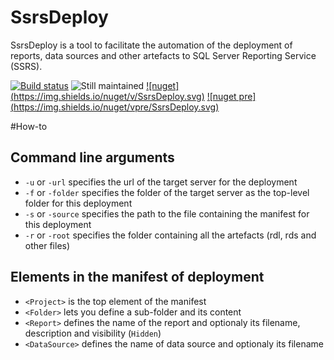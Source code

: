 # SsrsDeploy

SsrsDeploy is a tool to facilitate the automation of the deployment of reports, data sources and other artefacts to SQL Server Reporting Service (SSRS).

[![Build status](https://ci.appveyor.com/api/projects/status/7k5tda804jbcvlq4?svg=true)](https://ci.appveyor.com/project/CdricLCharlier/ssrsdeploy)
![Still maintained](https://img.shields.io/maintenance/yes/2016.svg)
[![nuget] (https://img.shields.io/nuget/v/SsrsDeploy.svg)](https://www.nuget.org/packages/SsrsDeploy/)
[![nuget pre] (https://img.shields.io/nuget/vpre/SsrsDeploy.svg)](https://www.nuget.org/packages/SsrsDeploy/)

#How-to

## Command line arguments

* ```-u``` or ```-url``` specifies the url of the target server for the deployment
* ```-f``` or ```-folder``` specifies the folder of the target server as the top-level folder for this deployment
* ```-s``` or ```-source``` specifies the path to the file containing the manifest for this deployment
* ```-r``` or ```-root``` specifies the folder containing all the artefacts (rdl, rds and other files)

## Elements in the manifest of deployment

* ```<Project>``` is the top element of the manifest
* ```<Folder>``` lets you define a sub-folder and its content
* ```<Report>``` defines the name of the report and optionaly its filename, description and visibility (```Hidden```)
* ```<DataSource>``` defines the name of data source and optionaly its filename
